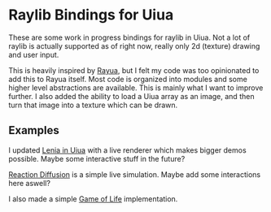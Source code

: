 # Raylib Bindings for Uiua

These are some work in progress bindings for raylib in Uiua.
Not a lot of raylib is actually supported as of right now, really only 2d
(texture) drawing and user input.

This is heavily inspired by [Rayua](https://github.com/uiua-lang/rayua),
but I felt my code was too opinionated to add this to Rayua itself.
Most code is organized into modules and some higher level abstractions
are available. This is mainly what I want to improve further.
I also added the ability to load a Uiua array as an image, and then turn
that image into a texture which can be drawn.

## Examples

I updated [Lenia in Uiua](https://github.com/donstenzel/lenia) with
a live renderer which makes bigger demos possible.
Maybe some interactive stuff in the future?

[Reaction Diffusion](examples/reaction-diffusion.ua) is a simple live simulation.
Maybe add some interactions here aswell?

I also made a simple [Game of Life](examples/game-of-life.ua) implementation.